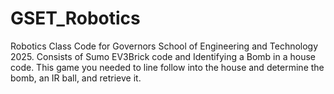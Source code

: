 # GSET_Robotics
Robotics Class Code for Governors School of Engineering and Technology 2025. Consists of Sumo EV3Brick code and Identifying a Bomb in a house code. This game you needed to line follow into the house and determine the bomb, an IR ball, and retrieve it.
